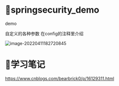# 🍇springsecurity_demo

demo

自定义的各种参数 在config的注释里介绍

![image-20220411182720845](https://bearbrick0.oss-cn-qingdao.aliyuncs.com/images/img/202204111827449.png)

# 🍓学习笔记

https://www.cnblogs.com/bearbrick0/p/16129311.html
